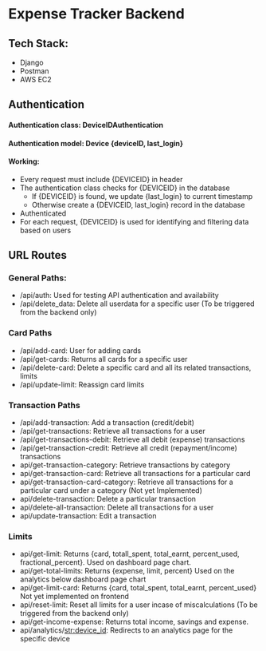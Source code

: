 # Expense Tracker Backend
## Tech Stack:
- Django
- Postman
- AWS EC2

## Authentication
#### Authentication class: DeviceIDAuthentication
#### Authentication model: Device {deviceID, last_login}
#### Working: 
- Every request must include {DEVICEID} in header
- The authentication class checks for {DEVICEID} in the database
	- If {DEVICEID} is found, we update {last_login} to current timestamp
	- Otherwise create a {DEVICEID, last_login} record in the database
- Authenticated
- For each request, {DEVICEID} is used for identifying and filtering data based on users

## URL Routes
### General Paths:
- /api/auth: Used for testing API authentication and availability
- /api/delete_data: Delete all userdata for a specific user (To be triggered from the backend only)
### Card Paths
- /api/add-card: User for adding cards
- /api/get-cards: Returns all cards for a specific user
- /api/delete-card: Delete a specific card and all its related transactions, limits
- /api/update-limit: Reassign card limits
### Transaction Paths
- /api/add-transaction: Add a transaction (credit/debit)
- /api/get-transactions: Retrieve all transactions for a user
- /api/get-transactions-debit: Retrieve all debit (expense) transactions
- /api/get-transaction-credit: Retrieve all credit (repayment/income) transactions
- api/get-transaction-category: Retrieve transactions by category
- api/get-transaction-card: Retrieve all transactions for a particular card
- api/get-transaction-card-category: Retrieve all transactions for a particular card under a category (Not yet Implemented)
- api/delete-transaction: Delete a particular transaction
- api/delete-all-transaction: Delete all transactions for a user
- api/update-transaction: Edit a transaction
### Limits
- api/get-limit: Returns {card, totall_spent, total_earnt, percent_used, fractional_percent}. Used on dashboard page chart.
- api/get-total-limits: Returns {expense, limit, percent} Used on the analytics below dashboard page chart
- api/get-limit-card: Returns {card, total_spent, total_earnt, percent_used} Not yet implemented on frontend
- api/reset-limit: Reset all limits for a user incase of miscalculations (To be triggered from the backend only)
- api/get-income-expense: Returns total income, savings and expense.
- api/analytics/<str:device_id>: Redirects to an analytics page for the specific device

